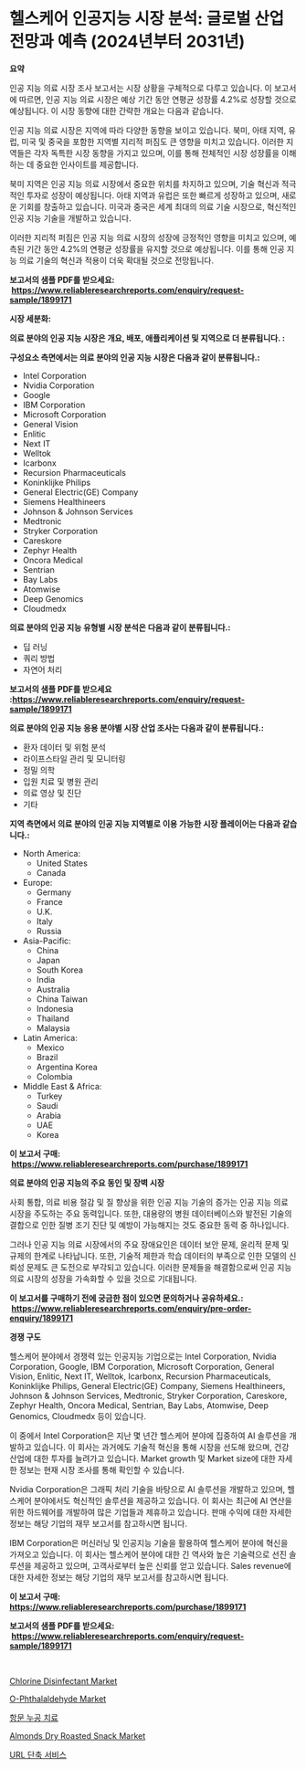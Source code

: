 <p><h1>헬스케어 인공지능 시장 분석: 글로벌 산업 전망과 예측 (2024년부터 2031년)</h1></p><p><strong>요약</strong></p>
<p><p>인공 지능 의료 시장 조사 보고서는 시장 상황을 구체적으로 다루고 있습니다. 이 보고서에 따르면, 인공 지능 의료 시장은 예상 기간 동안 연평균 성장률 4.2%로 성장할 것으로 예상됩니다. 이 시장 동향에 대한 간략한 개요는 다음과 같습니다.</p><p>인공 지능 의료 시장은 지역에 따라 다양한 동향을 보이고 있습니다. 북미, 아태 지역, 유럽, 미국 및 중국을 포함한 지역별 지리적 퍼짐도 큰 영향을 미치고 있습니다. 이러한 지역들은 각자 독특한 시장 동향을 가지고 있으며, 이를 통해 전체적인 시장 성장률을 이해하는 데 중요한 인사이트를 제공합니다.</p><p>북미 지역은 인공 지능 의료 시장에서 중요한 위치를 차지하고 있으며, 기술 혁신과 적극적인 투자로 성장이 예상됩니다. 아태 지역과 유럽은 또한 빠르게 성장하고 있으며, 새로운 기회를 창출하고 있습니다. 미국과 중국은 세계 최대의 의료 기술 시장으로, 혁신적인 인공 지능 기술을 개발하고 있습니다.</p><p>이러한 지리적 퍼짐은 인공 지능 의료 시장의 성장에 긍정적인 영향을 미치고 있으며, 예측된 기간 동안 4.2%의 연평균 성장률을 유지할 것으로 예상됩니다. 이를 통해 인공 지능 의료 기술의 혁신과 적용이 더욱 확대될 것으로 전망됩니다.</p></p>
<p><strong>보고서의 샘플 PDF를 받으세요: &nbsp;<a href="https://www.reliableresearchreports.com/enquiry/request-sample/1899171">https://www.reliableresearchreports.com/enquiry/request-sample/1899171</a></strong></p>
<p><strong>시장 세분화:</strong></p>
<p><strong> 의료 분야의 인공 지능 시장은 개요, 배포, 애플리케이션 및 지역으로 더 분류됩니다. :</strong></p>
<p><strong>구성요소 측면에서는 의료 분야의 인공 지능 시장은 다음과 같이 분류됩니다.:</strong></p>
<p><ul><li>Intel Corporation</li><li>Nvidia Corporation</li><li>Google</li><li>IBM Corporation</li><li>Microsoft Corporation</li><li>General Vision</li><li>Enlitic</li><li>Next IT</li><li>Welltok</li><li>Icarbonx</li><li>Recursion Pharmaceuticals</li><li>Koninklijke Philips</li><li>General Electric(GE) Company</li><li>Siemens Healthineers</li><li>Johnson & Johnson Services</li><li>Medtronic</li><li>Stryker Corporation</li><li>Careskore</li><li>Zephyr Health</li><li>Oncora Medical</li><li>Sentrian</li><li>Bay Labs</li><li>Atomwise</li><li>Deep Genomics</li><li>Cloudmedx</li></ul></p>
<p><strong> 의료 분야의 인공 지능 유형별 시장 분석은 다음과 같이 분류됩니다.:</strong></p>
<p><ul><li>딥 러닝</li><li>쿼리 방법</li><li>자연어 처리</li></ul></p>
<p><strong>보고서의 샘플 PDF를 받으세요 :<a href="https://www.reliableresearchreports.com/enquiry/request-sample/1899171">https://www.reliableresearchreports.com/enquiry/request-sample/1899171</a></strong></p>
<p><strong> 의료 분야의 인공 지능 응용 분야별 시장 산업 조사는 다음과 같이 분류됩니다.:</strong></p>
<p><ul><li>환자 데이터 및 위험 분석</li><li>라이프스타일 관리 및 모니터링</li><li>정밀 의학</li><li>입원 치료 및 병원 관리</li><li>의료 영상 및 진단</li><li>기타</li></ul></p>
<p><strong>지역 측면에서 의료 분야의 인공 지능 지역별로 이용 가능한 시장 플레이어는 다음과 같습니다.:</strong></p>
<p><ul>
    <li>
        North America:
        <ul>
            <li>United States</li>
            <li>Canada</li>
        </ul>
    </li>
    <li>
        Europe:
        <ul>
            <li>Germany</li>
            <li>France</li>
            <li>U.K.</li>
            <li>Italy</li>
            <li>Russia</li>
        </ul>
    </li>
    <li>
        Asia-Pacific:
        <ul>
            <li>China</li>
            <li>Japan</li>
            <li>South Korea</li>
            <li>India</li>
            <li>Australia</li>
            <li>China Taiwan</li>
            <li>Indonesia</li>
            <li>Thailand</li>
            <li>Malaysia</li>
        </ul>
    </li>
    <li>
        Latin America:
        <ul>
            <li>Mexico</li>
            <li>Brazil</li>
            <li>Argentina Korea</li>
            <li>Colombia</li>
        </ul>
    </li>
    <li>
        Middle East & Africa:
        <ul>
            <li>Turkey</li>
            <li>Saudi</li>
            <li>Arabia</li>
            <li>UAE</li>
            <li>Korea</li>
        </ul>
    </li>
    </ul></p>
<p><strong>이 보고서 구매: &nbsp;<a href="https://www.reliableresearchreports.com/purchase/1899171">https://www.reliableresearchreports.com/purchase/1899171</a></strong></p>
<p><strong>의료 분야의 인공 지능의 주요 동인 및 장벽 시장</strong></p>
<p><p>사회 통합, 의료 비용 절감 및 질 향상을 위한 인공 지능 기술의 증가는 인공 지능 의료 시장을 주도하는 주요 동력입니다. 또한, 대용량의 병원 데이터베이스와 발전된 기술의 결합으로 인한 질병 조기 진단 및 예방이 가능해지는 것도 중요한 동력 중 하나입니다. </p><p>그러나 인공 지능 의료 시장에서의 주요 장애요인은 데이터 보안 문제, 윤리적 문제 및 규제의 한계로 나타납니다. 또한, 기술적 제한과 학습 데이터의 부족으로 인한 모델의 신뢰성 문제도 큰 도전으로 부각되고 있습니다. 이러한 문제들을 해결함으로써 인공 지능 의료 시장의 성장을 가속화할 수 있을 것으로 기대됩니다.</p></p>
<p><strong>이 보고서를 구매하기 전에 궁금한 점이 있으면 문의하거나 공유하세요.: &nbsp;<a href="https://www.reliableresearchreports.com/enquiry/pre-order-enquiry/1899171">https://www.reliableresearchreports.com/enquiry/pre-order-enquiry/1899171</a></strong></p>
<p><strong>경쟁 구도</strong></p>
<p><p>헬스케어 분야에서 경쟁력 있는 인공지능 기업으로는 Intel Corporation, Nvidia Corporation, Google, IBM Corporation, Microsoft Corporation, General Vision, Enlitic, Next IT, Welltok, Icarbonx, Recursion Pharmaceuticals, Koninklijke Philips, General Electric(GE) Company, Siemens Healthineers, Johnson & Johnson Services, Medtronic, Stryker Corporation, Careskore, Zephyr Health, Oncora Medical, Sentrian, Bay Labs, Atomwise, Deep Genomics, Cloudmedx 등이 있습니다. </p><p>이 중에서 Intel Corporation은 지난 몇 년간 헬스케어 분야에 집중하여 AI 솔루션을 개발하고 있습니다. 이 회사는 과거에도 기술적 혁신을 통해 시장을 선도해 왔으며, 건강 산업에 대한 투자를 늘려가고 있습니다. Market growth 및 Market size에 대한 자세한 정보는 현재 시장 조사를 통해 확인할 수 있습니다.</p><p>Nvidia Corporation은 그래픽 처리 기술을 바탕으로 AI 솔루션을 개발하고 있으며, 헬스케어 분야에서도 혁신적인 솔루션을 제공하고 있습니다. 이 회사는 최근에 AI 연산을 위한 하드웨어를 개발하여 많은 기업들과 제휴하고 있습니다. 판매 수익에 대한 자세한 정보는 해당 기업의 재무 보고서를 참고하시면 됩니다. </p><p>IBM Corporation은 머신러닝 및 인공지능 기술을 활용하여 헬스케어 분야에 혁신을 가져오고 있습니다. 이 회사는 헬스케어 분야에 대한 긴 역사와 높은 기술력으로 선진 솔루션을 제공하고 있으며, 고객사로부터 높은 신뢰를 얻고 있습니다. Sales revenue에 대한 자세한 정보는 해당 기업의 재무 보고서를 참고하시면 됩니다.</p></p>
<p><strong>이 보고서 구매: &nbsp; <a href="https://www.reliableresearchreports.com/purchase/1899171">https://www.reliableresearchreports.com/purchase/1899171</a></strong></p>
<p><strong>보고서의 샘플 PDF를 받으세요: &nbsp;<a href="https://www.reliableresearchreports.com/enquiry/request-sample/1899171">https://www.reliableresearchreports.com/enquiry/request-sample/1899171</a></strong><strong></strong></p>
<p>&nbsp;</p>
<p><p><a href="https://issuu.com/reportprime-2/docs/chlorine-disinfectant-market-size-2030.pptx">Chlorine Disinfectant Market</a></p><p><a href="https://changeable-paste-463.notion.site/O-Phthalaldehyde-Market-Research-Report-Unlocks-Analysis-on-the-Market-Financial-Status-Market-Size-18a460d79da24ba9a9c969854b2a4837">O-Phthalaldehyde Market</a></p><p><a href="https://github.com/vsn7qpua81q/Market-Research-Report-List-1/blob/main/47025221533.md">항문 누공 치료</a></p><p><a href="https://view.publitas.com/reportprime-1/almonds-dry-roasted-snack-market-size-growth-and-forecast-from-2024-2031/">Almonds Dry Roasted Snack Market</a></p><p><a href="https://github.com/trmesnao7959541/Market-Research-Report-List-1/blob/main/86824811532.md">URL 단축 서비스</a></p></p>